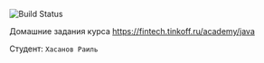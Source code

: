 ![Build Status](https://github.com/khasanov-rail/java-course-2023/actions/workflows/build.yml/badge.svg)

Домашние задания курса https://fintech.tinkoff.ru/academy/java

Студент: `Хасанов Раиль`
